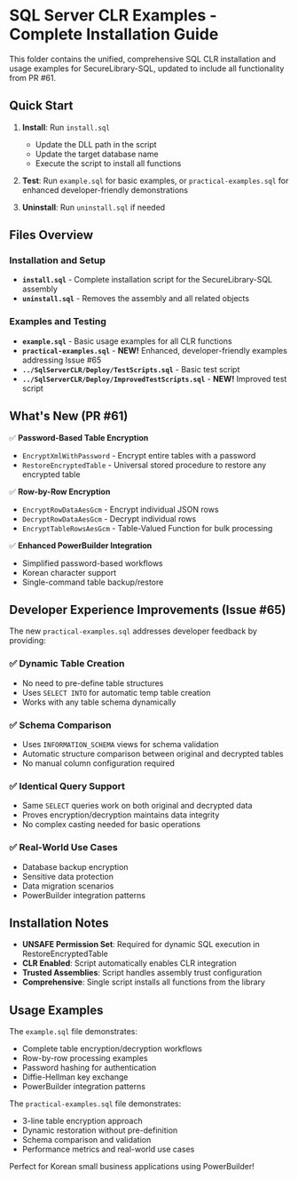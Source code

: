 # SQL Server CLR Examples - Complete Installation Guide

This folder contains the unified, comprehensive SQL CLR installation and usage examples for SecureLibrary-SQL, updated to include all functionality from PR #61.

## Quick Start

1. **Install**: Run `install.sql` 
   - Update the DLL path in the script
   - Update the target database name
   - Execute the script to install all functions

2. **Test**: Run `example.sql` for basic examples, or `practical-examples.sql` for enhanced developer-friendly demonstrations

3. **Uninstall**: Run `uninstall.sql` if needed

## Files Overview

### Installation and Setup
- **`install.sql`** - Complete installation script for the SecureLibrary-SQL assembly
- **`uninstall.sql`** - Removes the assembly and all related objects

### Examples and Testing  
- **`example.sql`** - Basic usage examples for all CLR functions
- **`practical-examples.sql`** - **NEW!** Enhanced, developer-friendly examples addressing Issue #65
- **`../SqlServerCLR/Deploy/TestScripts.sql`** - Basic test script
- **`../SqlServerCLR/Deploy/ImprovedTestScripts.sql`** - **NEW!** Improved test script

## What's New (PR #61)

✅ **Password-Based Table Encryption**
- `EncryptXmlWithPassword` - Encrypt entire tables with a password
- `RestoreEncryptedTable` - Universal stored procedure to restore any encrypted table

✅ **Row-by-Row Encryption** 
- `EncryptRowDataAesGcm` - Encrypt individual JSON rows
- `DecryptRowDataAesGcm` - Decrypt individual rows
- `EncryptTableRowsAesGcm` - Table-Valued Function for bulk processing

✅ **Enhanced PowerBuilder Integration**
- Simplified password-based workflows
- Korean character support
- Single-command table backup/restore

## Developer Experience Improvements (Issue #65)

The new `practical-examples.sql` addresses developer feedback by providing:

### ✅ **Dynamic Table Creation**
- No need to pre-define table structures
- Uses `SELECT INTO` for automatic temp table creation
- Works with any table schema dynamically

### ✅ **Schema Comparison**
- Uses `INFORMATION_SCHEMA` views for schema validation
- Automatic structure comparison between original and decrypted tables
- No manual column configuration required

### ✅ **Identical Query Support**
- Same `SELECT` queries work on both original and decrypted data
- Proves encryption/decryption maintains data integrity
- No complex casting needed for basic operations

### ✅ **Real-World Use Cases**
- Database backup encryption
- Sensitive data protection  
- Data migration scenarios
- PowerBuilder integration patterns

## Installation Notes

- **UNSAFE Permission Set**: Required for dynamic SQL execution in RestoreEncryptedTable
- **CLR Enabled**: Script automatically enables CLR integration
- **Trusted Assemblies**: Script handles assembly trust configuration
- **Comprehensive**: Single script installs all functions from the library

## Usage Examples

The `example.sql` file demonstrates:
- Complete table encryption/decryption workflows
- Row-by-row processing examples
- Password hashing for authentication
- Diffie-Hellman key exchange
- PowerBuilder integration patterns

The `practical-examples.sql` file demonstrates:
- 3-line table encryption approach
- Dynamic restoration without pre-definition
- Schema comparison and validation
- Performance metrics and real-world use cases

Perfect for Korean small business applications using PowerBuilder!